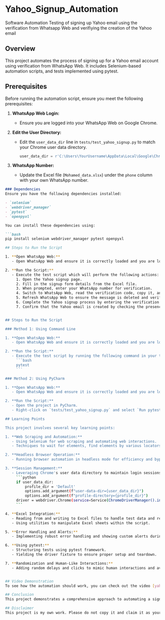 # Yahoo_Signup_Automation
Software Automation Testing of signing up Yahoo email using the verification from Whatsapp Web  and verifiying the creation of the Yahoo email

## Overview
This project automates the process of signing up for a Yahoo email account using verification from WhatsApp Web. It includes Selenium-based automation scripts, and tests implemented using pytest.

## Prerequisites
Before running the automation script, ensure you meet the following prerequisites:

1. **WhatsApp Web Login:**
   - Ensure you are logged into your WhatsApp Web on Google Chrome.

2. **Edit the User Directory:**
   - Edit the `user_data_dir` line in `tests/test_yahoo_signup.py` to match your Chrome user data directory.
     ```python
     user_data_dir = r'C:\Users\YourUsername\AppData\Local\Google\Chrome\User Data'
     ```

3. **WhatsApp Number:**
   - Update the Excel file (`Mohamed_data.xlsx`) under the `phone` column with your own WhatsApp number.

```markdown
### Dependencies
Ensure you have the following dependencies installed:

- `selenium`
- `webdriver_manager`
- `pytest`
- `openpyxl`

You can install these dependencies using:

```bash
pip install selenium webdriver_manager pytest openpyxl

## Steps to Run the Script

1. **Open WhatsApp Web:**
   - Open WhatsApp Web and ensure it is correctly loaded and you are logged in.

2. **Run the Script:**
   - Execute the test script which will perform the following actions:
     1. Open the Yahoo signup page.
     2. Fill in the signup form details from the Excel file.
     3. When prompted, enter your WhatsApp number for verification.
     4. Switch to WhatsApp Web, read the verification code, copy it, and delete the message.
     5. Refresh WhatsApp Web to ensure the message is deleted and verify by checking the absence of the copied code.
     6. Complete the Yahoo signup process by entering the verification code.
     7. Confirm that the Yahoo email is created by checking the presence of the user's name instead of the 'sign up' button.


## Steps to Run the Script

### Method 1: Using Command Line

1. **Open WhatsApp Web:**
   - Open WhatsApp Web and ensure it is correctly loaded and you are logged in.

2. **Run the Script:**
   - Execute the test script by running the following command in your terminal:
     ```bash
     pytest
     ```

### Method 2: Using PyCharm

1. **Open WhatsApp Web:**
   - Open WhatsApp Web and ensure it is correctly loaded and you are logged in.

2. **Run the Script:**
   - Open the project in PyCharm.
   - Right-click on `tests/test_yahoo_signup.py` and select `Run pytest in test_yahoo_signup.py`.

## Learning Points

This project involves several key learning points:

1. **Web Scraping and Automation:**
   - Using Selenium for web scraping and automating web interactions.
   - Techniques to wait for elements, find elements by various locators, and perform mouse operations.

2. **Headless Browser Operation:**
   - Running browser automation in headless mode for efficiency and bypassing detection.

3. **Session Management:**
   - Leveraging Chrome's user data directory to maintain login sessions, particularly for WhatsApp Web.
     ```python
     if user_data_dir:
         profile_dir = 'Default'
         options.add_argument(f"user-data-dir={user_data_dir}")
         options.add_argument(f"profile-directory={profile_dir}")
     driver = webdriver.Chrome(service=Service(ChromeDriverManager().install()), options=options)
     ```

4. **Excel Integration:**
   - Reading from and writing to Excel files to handle test data and results.
   - Using utilities to manipulate Excel sheets within the script.

5. **Error Handling and Alerts:**
   - Implementing robust error handling and showing custom alerts during the test execution.

6. **Using pytest:**
   - Structuring tests using pytest framework.
   - Yielding the driver fixture to ensure proper setup and teardown.

7. **Randomization and Human-Like Interactions:**
   - Adding random delays and clicks to mimic human interactions and avoid detection.


## Video Demonstration
To see how the automation should work, you can check out the video [yahoo_email_automation.mp4](./yahoo_email_automation.mp4).

## Conclusion
This project demonstrates a comprehensive approach to automating a signup process with real-world applications, including handling multi-step verifications and maintaining sessions. It is a practical example of using Python for web automation and testing. For a visual demonstration, you can watch the [yahoo_email_automation.mp4](./yahoo_email_automation.mp4) video.

## Disclaimer
This project is my own work. Please do not copy it and claim it as your own. If you find it helpful, feel free to learn from it and adapt it to your own needs, but give credit where it's due.


